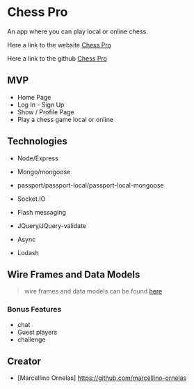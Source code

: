 # Chess Pro

An app where you can play local or online chess.

Here a link to the website [Chess Pro](#)

Here a link to the github [Chess Pro]()

## MVP

- Home Page
- Log In - Sign Up
- Show / Profile Page
- Play a chess game local or online


## Technologies

- Node/Express
- Mongo/mongoose
- passport/passport-local/passport-local-mongoose
- Socket.IO
- Flash messaging
- JQuery/JQuery-validate


- Async
- Lodash


## Wire Frames and Data Models

> wire frames and data models can be found [here](https://www.canva.com/design/DAC0KWhOo9w/xTSO1WeLvavYbeIK4kM5YA)

###  Bonus Features

  - chat
  - Guest players
  - challenge

## Creator
- [Marcellino Ornelas] https://github.com/marcellino-ornelas
